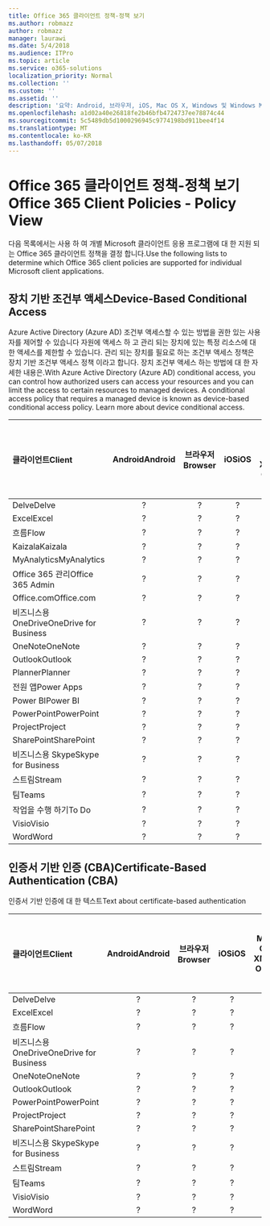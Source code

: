 ```yaml
---
title: Office 365 클라이언트 정책-정책 보기
ms.author: robmazz
author: robmazz
manager: laurawi
ms.date: 5/4/2018
ms.audience: ITPro
ms.topic: article
ms.service: o365-solutions
localization_priority: Normal
ms.collection: ''
ms.custom: ''
ms.assetid: ''
description: '요약: Android, 브라우저, iOS, Mac OS X, Windows 및 Windows Mobile에서 지원 되는 Office 365 클라이언트 정책을 이해 합니다.'
ms.openlocfilehash: a1d02a40e26818fe2b46bfb4724737ee78874c44
ms.sourcegitcommit: 5c5489db5d1000296945c9774198bd911bee4f14
ms.translationtype: MT
ms.contentlocale: ko-KR
ms.lasthandoff: 05/07/2018
---
```

# <a name="office-365-client-policies---policy-view"></a><span data-ttu-id="09632-103">Office 365 클라이언트 정책-정책 보기</span><span class="sxs-lookup"><span data-stu-id="09632-103">Office 365 Client Policies - Policy View</span></span>
<span data-ttu-id="09632-104">다음 목록에서는 사용 하 여 개별 Microsoft 클라이언트 응용 프로그램에 대 한 지원 되는 Office 365 클라이언트 정책을 결정 합니다.</span><span class="sxs-lookup"><span data-stu-id="09632-104">Use the following lists to determine which Office 365 client policies are supported for individual Microsoft client applications.</span></span>

## <a name="device-based-conditional-access"></a><span data-ttu-id="09632-105">장치 기반 조건부 액세스</span><span class="sxs-lookup"><span data-stu-id="09632-105">Device-Based Conditional Access</span></span>
<span data-ttu-id="09632-p101">Azure Active Directory (Azure AD) 조건부 액세스할 수 있는 방법을 권한 있는 사용자를 제어할 수 있습니다 자원에 액세스 하 고 관리 되는 장치에 있는 특정 리소스에 대 한 액세스를 제한할 수 있습니다. 관리 되는 장치를 필요로 하는 조건부 액세스 정책은 장치 기반 조건부 액세스 정책 이라고 합니다. 장치 조건부 액세스 하는 방법에 대 한 자세한 내용은.</span><span class="sxs-lookup"><span data-stu-id="09632-p101">With Azure Active Directory (Azure AD) conditional access, you can control how authorized users can access your resources and you can limit the access to certain resources to managed devices. A conditional access policy that requires a managed device is known as device-based conditional access policy. Learn more about device conditional access.</span></span>

|<span data-ttu-id="09632-109">**클라이언트**</span><span class="sxs-lookup"><span data-stu-id="09632-109">**Client**</span></span>|<span data-ttu-id="09632-110">**Android**</span><span class="sxs-lookup"><span data-stu-id="09632-110">**Android**</span></span>|<span data-ttu-id="09632-111">**브라우저**</span><span class="sxs-lookup"><span data-stu-id="09632-111">**Browser**</span></span>|<span data-ttu-id="09632-112">**iOS**</span><span class="sxs-lookup"><span data-stu-id="09632-112">**iOS**</span></span>|<span data-ttu-id="09632-113">**Mac OS X**</span><span class="sxs-lookup"><span data-stu-id="09632-113">**Mac OS X**</span></span>|<span data-ttu-id="09632-114">**Windows 바탕 화면**</span><span class="sxs-lookup"><span data-stu-id="09632-114">**Windows Desktop**</span></span>|<span data-ttu-id="09632-115">**10 Windows Mobile**</span><span class="sxs-lookup"><span data-stu-id="09632-115">**Windows 10 Mobile**</span></span>|<span data-ttu-id="09632-116">**Windows 10 현대 앱**</span><span class="sxs-lookup"><span data-stu-id="09632-116">**Windows 10 Modern Apps**</span></span>|
|:-----|:-----:|:------:|:------:|:-----:|:-----:|:-----:|:-----:|
| <span data-ttu-id="09632-117">Delve</span><span class="sxs-lookup"><span data-stu-id="09632-117">Delve</span></span> | <span data-ttu-id="09632-118">?</span><span class="sxs-lookup"><span data-stu-id="09632-118"></span></span> | <span data-ttu-id="09632-119">?</span><span class="sxs-lookup"><span data-stu-id="09632-119"></span></span> | <span data-ttu-id="09632-120">?</span><span class="sxs-lookup"><span data-stu-id="09632-120"></span></span> | <span data-ttu-id="09632-121">?</span><span class="sxs-lookup"><span data-stu-id="09632-121"></span></span> | <span data-ttu-id="09632-122">?</span><span class="sxs-lookup"><span data-stu-id="09632-122"></span></span> | <span data-ttu-id="09632-123">?</span><span class="sxs-lookup"><span data-stu-id="09632-123"></span></span> | <span data-ttu-id="09632-124">?</span><span class="sxs-lookup"><span data-stu-id="09632-124"></span></span> |
| <span data-ttu-id="09632-125">Excel</span><span class="sxs-lookup"><span data-stu-id="09632-125">Excel</span></span> | <span data-ttu-id="09632-126">?</span><span class="sxs-lookup"><span data-stu-id="09632-126"></span></span> | <span data-ttu-id="09632-127">?</span><span class="sxs-lookup"><span data-stu-id="09632-127"></span></span> | <span data-ttu-id="09632-128">?</span><span class="sxs-lookup"><span data-stu-id="09632-128"></span></span> | <span data-ttu-id="09632-129">?</span><span class="sxs-lookup"><span data-stu-id="09632-129"></span></span> | <span data-ttu-id="09632-130">?</span><span class="sxs-lookup"><span data-stu-id="09632-130"></span></span> | <span data-ttu-id="09632-131">?</span><span class="sxs-lookup"><span data-stu-id="09632-131"></span></span> | <span data-ttu-id="09632-132">?</span><span class="sxs-lookup"><span data-stu-id="09632-132"></span></span> |
| <span data-ttu-id="09632-133">흐름</span><span class="sxs-lookup"><span data-stu-id="09632-133">Flow</span></span> | <span data-ttu-id="09632-134">?</span><span class="sxs-lookup"><span data-stu-id="09632-134"></span></span> | <span data-ttu-id="09632-135">?</span><span class="sxs-lookup"><span data-stu-id="09632-135"></span></span> | <span data-ttu-id="09632-136">?</span><span class="sxs-lookup"><span data-stu-id="09632-136"></span></span> | <span data-ttu-id="09632-137">?</span><span class="sxs-lookup"><span data-stu-id="09632-137"></span></span> | <span data-ttu-id="09632-138">?</span><span class="sxs-lookup"><span data-stu-id="09632-138"></span></span> | <span data-ttu-id="09632-139">?</span><span class="sxs-lookup"><span data-stu-id="09632-139"></span></span> | <span data-ttu-id="09632-140">?</span><span class="sxs-lookup"><span data-stu-id="09632-140"></span></span> |
| <span data-ttu-id="09632-141">Kaizala</span><span class="sxs-lookup"><span data-stu-id="09632-141">Kaizala</span></span> | <span data-ttu-id="09632-142">?</span><span class="sxs-lookup"><span data-stu-id="09632-142"></span></span> | <span data-ttu-id="09632-143">?</span><span class="sxs-lookup"><span data-stu-id="09632-143"></span></span> | <span data-ttu-id="09632-144">?</span><span class="sxs-lookup"><span data-stu-id="09632-144"></span></span> | <span data-ttu-id="09632-145">?</span><span class="sxs-lookup"><span data-stu-id="09632-145"></span></span> | <span data-ttu-id="09632-146">?</span><span class="sxs-lookup"><span data-stu-id="09632-146"></span></span> | <span data-ttu-id="09632-147">?</span><span class="sxs-lookup"><span data-stu-id="09632-147"></span></span> | <span data-ttu-id="09632-148">?</span><span class="sxs-lookup"><span data-stu-id="09632-148"></span></span> |
| <span data-ttu-id="09632-149">MyAnalytics</span><span class="sxs-lookup"><span data-stu-id="09632-149">MyAnalytics</span></span> | <span data-ttu-id="09632-150">?</span><span class="sxs-lookup"><span data-stu-id="09632-150"></span></span> | <span data-ttu-id="09632-151">?</span><span class="sxs-lookup"><span data-stu-id="09632-151"></span></span> | <span data-ttu-id="09632-152">?</span><span class="sxs-lookup"><span data-stu-id="09632-152"></span></span> | <span data-ttu-id="09632-153">?</span><span class="sxs-lookup"><span data-stu-id="09632-153"></span></span> | <span data-ttu-id="09632-154">?</span><span class="sxs-lookup"><span data-stu-id="09632-154"></span></span> | <span data-ttu-id="09632-155">?</span><span class="sxs-lookup"><span data-stu-id="09632-155"></span></span> | <span data-ttu-id="09632-156">?</span><span class="sxs-lookup"><span data-stu-id="09632-156"></span></span> |
| <span data-ttu-id="09632-157">Office 365 관리</span><span class="sxs-lookup"><span data-stu-id="09632-157">Office 365 Admin</span></span> | <span data-ttu-id="09632-158">?</span><span class="sxs-lookup"><span data-stu-id="09632-158"></span></span> | <span data-ttu-id="09632-159">?</span><span class="sxs-lookup"><span data-stu-id="09632-159"></span></span> | <span data-ttu-id="09632-160">?</span><span class="sxs-lookup"><span data-stu-id="09632-160"></span></span> | <span data-ttu-id="09632-161">?</span><span class="sxs-lookup"><span data-stu-id="09632-161"></span></span> | <span data-ttu-id="09632-162">?</span><span class="sxs-lookup"><span data-stu-id="09632-162"></span></span> | <span data-ttu-id="09632-163">?</span><span class="sxs-lookup"><span data-stu-id="09632-163"></span></span> | <span data-ttu-id="09632-164">?</span><span class="sxs-lookup"><span data-stu-id="09632-164"></span></span> |
| <span data-ttu-id="09632-165">Office.com</span><span class="sxs-lookup"><span data-stu-id="09632-165">Office.com</span></span> | <span data-ttu-id="09632-166">?</span><span class="sxs-lookup"><span data-stu-id="09632-166"></span></span> | <span data-ttu-id="09632-167">?</span><span class="sxs-lookup"><span data-stu-id="09632-167"></span></span> | <span data-ttu-id="09632-168">?</span><span class="sxs-lookup"><span data-stu-id="09632-168"></span></span> | <span data-ttu-id="09632-169">?</span><span class="sxs-lookup"><span data-stu-id="09632-169"></span></span> | <span data-ttu-id="09632-170">?</span><span class="sxs-lookup"><span data-stu-id="09632-170"></span></span> | <span data-ttu-id="09632-171">?</span><span class="sxs-lookup"><span data-stu-id="09632-171"></span></span> | <span data-ttu-id="09632-172">?</span><span class="sxs-lookup"><span data-stu-id="09632-172"></span></span> |
| <span data-ttu-id="09632-173">비즈니스용 OneDrive</span><span class="sxs-lookup"><span data-stu-id="09632-173">OneDrive for Business</span></span> | <span data-ttu-id="09632-174">?</span><span class="sxs-lookup"><span data-stu-id="09632-174"></span></span> | <span data-ttu-id="09632-175">?</span><span class="sxs-lookup"><span data-stu-id="09632-175"></span></span> | <span data-ttu-id="09632-176">?</span><span class="sxs-lookup"><span data-stu-id="09632-176"></span></span> | <span data-ttu-id="09632-177">?</span><span class="sxs-lookup"><span data-stu-id="09632-177"></span></span> | <span data-ttu-id="09632-178">?</span><span class="sxs-lookup"><span data-stu-id="09632-178"></span></span> | <span data-ttu-id="09632-179">?</span><span class="sxs-lookup"><span data-stu-id="09632-179"></span></span> | <span data-ttu-id="09632-180">?</span><span class="sxs-lookup"><span data-stu-id="09632-180"></span></span> |
| <span data-ttu-id="09632-181">OneNote</span><span class="sxs-lookup"><span data-stu-id="09632-181">OneNote</span></span> | <span data-ttu-id="09632-182">?</span><span class="sxs-lookup"><span data-stu-id="09632-182"></span></span> | <span data-ttu-id="09632-183">?</span><span class="sxs-lookup"><span data-stu-id="09632-183"></span></span> | <span data-ttu-id="09632-184">?</span><span class="sxs-lookup"><span data-stu-id="09632-184"></span></span> | <span data-ttu-id="09632-185">?</span><span class="sxs-lookup"><span data-stu-id="09632-185"></span></span> | <span data-ttu-id="09632-186">?</span><span class="sxs-lookup"><span data-stu-id="09632-186"></span></span> | <span data-ttu-id="09632-187">?</span><span class="sxs-lookup"><span data-stu-id="09632-187"></span></span> | <span data-ttu-id="09632-188">?</span><span class="sxs-lookup"><span data-stu-id="09632-188"></span></span> |
| <span data-ttu-id="09632-189">Outlook</span><span class="sxs-lookup"><span data-stu-id="09632-189">Outlook</span></span> | <span data-ttu-id="09632-190">?</span><span class="sxs-lookup"><span data-stu-id="09632-190"></span></span> | <span data-ttu-id="09632-191">?</span><span class="sxs-lookup"><span data-stu-id="09632-191"></span></span> | <span data-ttu-id="09632-192">?</span><span class="sxs-lookup"><span data-stu-id="09632-192"></span></span> | <span data-ttu-id="09632-193">?</span><span class="sxs-lookup"><span data-stu-id="09632-193"></span></span> | <span data-ttu-id="09632-194">?</span><span class="sxs-lookup"><span data-stu-id="09632-194"></span></span> | <span data-ttu-id="09632-195">?</span><span class="sxs-lookup"><span data-stu-id="09632-195"></span></span> | <span data-ttu-id="09632-196">?</span><span class="sxs-lookup"><span data-stu-id="09632-196"></span></span> |
| <span data-ttu-id="09632-197">Planner</span><span class="sxs-lookup"><span data-stu-id="09632-197">Planner</span></span> | <span data-ttu-id="09632-198">?</span><span class="sxs-lookup"><span data-stu-id="09632-198"></span></span> | <span data-ttu-id="09632-199">?</span><span class="sxs-lookup"><span data-stu-id="09632-199"></span></span> | <span data-ttu-id="09632-200">?</span><span class="sxs-lookup"><span data-stu-id="09632-200"></span></span> | <span data-ttu-id="09632-201">?</span><span class="sxs-lookup"><span data-stu-id="09632-201"></span></span> | <span data-ttu-id="09632-202">?</span><span class="sxs-lookup"><span data-stu-id="09632-202"></span></span> | <span data-ttu-id="09632-203">?</span><span class="sxs-lookup"><span data-stu-id="09632-203"></span></span> | <span data-ttu-id="09632-204">?</span><span class="sxs-lookup"><span data-stu-id="09632-204"></span></span> |
| <span data-ttu-id="09632-205">전원 앱</span><span class="sxs-lookup"><span data-stu-id="09632-205">Power Apps</span></span> | <span data-ttu-id="09632-206">?</span><span class="sxs-lookup"><span data-stu-id="09632-206"></span></span> | <span data-ttu-id="09632-207">?</span><span class="sxs-lookup"><span data-stu-id="09632-207"></span></span> | <span data-ttu-id="09632-208">?</span><span class="sxs-lookup"><span data-stu-id="09632-208"></span></span> | <span data-ttu-id="09632-209">?</span><span class="sxs-lookup"><span data-stu-id="09632-209"></span></span> | <span data-ttu-id="09632-210">?</span><span class="sxs-lookup"><span data-stu-id="09632-210"></span></span> | <span data-ttu-id="09632-211">?</span><span class="sxs-lookup"><span data-stu-id="09632-211"></span></span> | <span data-ttu-id="09632-212">?</span><span class="sxs-lookup"><span data-stu-id="09632-212"></span></span> |
| <span data-ttu-id="09632-213">Power BI</span><span class="sxs-lookup"><span data-stu-id="09632-213">Power BI</span></span> | <span data-ttu-id="09632-214">?</span><span class="sxs-lookup"><span data-stu-id="09632-214"></span></span> | <span data-ttu-id="09632-215">?</span><span class="sxs-lookup"><span data-stu-id="09632-215"></span></span> | <span data-ttu-id="09632-216">?</span><span class="sxs-lookup"><span data-stu-id="09632-216"></span></span> | <span data-ttu-id="09632-217">?</span><span class="sxs-lookup"><span data-stu-id="09632-217"></span></span> | <span data-ttu-id="09632-218">?</span><span class="sxs-lookup"><span data-stu-id="09632-218"></span></span> | <span data-ttu-id="09632-219">?</span><span class="sxs-lookup"><span data-stu-id="09632-219"></span></span> | <span data-ttu-id="09632-220">?</span><span class="sxs-lookup"><span data-stu-id="09632-220"></span></span> |
| <span data-ttu-id="09632-221">PowerPoint</span><span class="sxs-lookup"><span data-stu-id="09632-221">PowerPoint</span></span> | <span data-ttu-id="09632-222">?</span><span class="sxs-lookup"><span data-stu-id="09632-222"></span></span> | <span data-ttu-id="09632-223">?</span><span class="sxs-lookup"><span data-stu-id="09632-223"></span></span> | <span data-ttu-id="09632-224">?</span><span class="sxs-lookup"><span data-stu-id="09632-224"></span></span> | <span data-ttu-id="09632-225">?</span><span class="sxs-lookup"><span data-stu-id="09632-225"></span></span> | <span data-ttu-id="09632-226">?</span><span class="sxs-lookup"><span data-stu-id="09632-226"></span></span> | <span data-ttu-id="09632-227">?</span><span class="sxs-lookup"><span data-stu-id="09632-227"></span></span> | <span data-ttu-id="09632-228">?</span><span class="sxs-lookup"><span data-stu-id="09632-228"></span></span> |
| <span data-ttu-id="09632-229">Project</span><span class="sxs-lookup"><span data-stu-id="09632-229">Project</span></span> | <span data-ttu-id="09632-230">?</span><span class="sxs-lookup"><span data-stu-id="09632-230"></span></span> | <span data-ttu-id="09632-231">?</span><span class="sxs-lookup"><span data-stu-id="09632-231"></span></span> | <span data-ttu-id="09632-232">?</span><span class="sxs-lookup"><span data-stu-id="09632-232"></span></span> | <span data-ttu-id="09632-233">?</span><span class="sxs-lookup"><span data-stu-id="09632-233"></span></span> | <span data-ttu-id="09632-234">?</span><span class="sxs-lookup"><span data-stu-id="09632-234"></span></span> | <span data-ttu-id="09632-235">?</span><span class="sxs-lookup"><span data-stu-id="09632-235"></span></span> | <span data-ttu-id="09632-236">?</span><span class="sxs-lookup"><span data-stu-id="09632-236"></span></span> |
| <span data-ttu-id="09632-237">SharePoint</span><span class="sxs-lookup"><span data-stu-id="09632-237">SharePoint</span></span> | <span data-ttu-id="09632-238">?</span><span class="sxs-lookup"><span data-stu-id="09632-238"></span></span> | <span data-ttu-id="09632-239">?</span><span class="sxs-lookup"><span data-stu-id="09632-239"></span></span> | <span data-ttu-id="09632-240">?</span><span class="sxs-lookup"><span data-stu-id="09632-240"></span></span> | <span data-ttu-id="09632-241">?</span><span class="sxs-lookup"><span data-stu-id="09632-241"></span></span> | <span data-ttu-id="09632-242">?</span><span class="sxs-lookup"><span data-stu-id="09632-242"></span></span> | <span data-ttu-id="09632-243">?</span><span class="sxs-lookup"><span data-stu-id="09632-243"></span></span> | <span data-ttu-id="09632-244">?</span><span class="sxs-lookup"><span data-stu-id="09632-244"></span></span> |
| <span data-ttu-id="09632-245">비즈니스용 Skype</span><span class="sxs-lookup"><span data-stu-id="09632-245">Skype for Business</span></span> | <span data-ttu-id="09632-246">?</span><span class="sxs-lookup"><span data-stu-id="09632-246"></span></span> | <span data-ttu-id="09632-247">?</span><span class="sxs-lookup"><span data-stu-id="09632-247"></span></span> | <span data-ttu-id="09632-248">?</span><span class="sxs-lookup"><span data-stu-id="09632-248"></span></span> | <span data-ttu-id="09632-249">?</span><span class="sxs-lookup"><span data-stu-id="09632-249"></span></span> | <span data-ttu-id="09632-250">?</span><span class="sxs-lookup"><span data-stu-id="09632-250"></span></span> | <span data-ttu-id="09632-251">?</span><span class="sxs-lookup"><span data-stu-id="09632-251"></span></span> | <span data-ttu-id="09632-252">?</span><span class="sxs-lookup"><span data-stu-id="09632-252"></span></span> |
| <span data-ttu-id="09632-253">스트림</span><span class="sxs-lookup"><span data-stu-id="09632-253">Stream</span></span> | <span data-ttu-id="09632-254">?</span><span class="sxs-lookup"><span data-stu-id="09632-254"></span></span> | <span data-ttu-id="09632-255">?</span><span class="sxs-lookup"><span data-stu-id="09632-255"></span></span> | <span data-ttu-id="09632-256">?</span><span class="sxs-lookup"><span data-stu-id="09632-256"></span></span> | <span data-ttu-id="09632-257">?</span><span class="sxs-lookup"><span data-stu-id="09632-257"></span></span> | <span data-ttu-id="09632-258">?</span><span class="sxs-lookup"><span data-stu-id="09632-258"></span></span> | <span data-ttu-id="09632-259">?</span><span class="sxs-lookup"><span data-stu-id="09632-259"></span></span> | <span data-ttu-id="09632-260">?</span><span class="sxs-lookup"><span data-stu-id="09632-260"></span></span> |
| <span data-ttu-id="09632-261">팀</span><span class="sxs-lookup"><span data-stu-id="09632-261">Teams</span></span> | <span data-ttu-id="09632-262">?</span><span class="sxs-lookup"><span data-stu-id="09632-262"></span></span> | <span data-ttu-id="09632-263">?</span><span class="sxs-lookup"><span data-stu-id="09632-263"></span></span> | <span data-ttu-id="09632-264">?</span><span class="sxs-lookup"><span data-stu-id="09632-264"></span></span> | <span data-ttu-id="09632-265">?</span><span class="sxs-lookup"><span data-stu-id="09632-265"></span></span> | <span data-ttu-id="09632-266">?</span><span class="sxs-lookup"><span data-stu-id="09632-266"></span></span> | <span data-ttu-id="09632-267">?</span><span class="sxs-lookup"><span data-stu-id="09632-267"></span></span> | <span data-ttu-id="09632-268">?</span><span class="sxs-lookup"><span data-stu-id="09632-268"></span></span> |
| <span data-ttu-id="09632-269">작업을 수행 하기</span><span class="sxs-lookup"><span data-stu-id="09632-269">To Do</span></span> | <span data-ttu-id="09632-270">?</span><span class="sxs-lookup"><span data-stu-id="09632-270"></span></span> | <span data-ttu-id="09632-271">?</span><span class="sxs-lookup"><span data-stu-id="09632-271"></span></span> | <span data-ttu-id="09632-272">?</span><span class="sxs-lookup"><span data-stu-id="09632-272"></span></span> | <span data-ttu-id="09632-273">?</span><span class="sxs-lookup"><span data-stu-id="09632-273"></span></span> | <span data-ttu-id="09632-274">?</span><span class="sxs-lookup"><span data-stu-id="09632-274"></span></span> | <span data-ttu-id="09632-275">?</span><span class="sxs-lookup"><span data-stu-id="09632-275"></span></span> | <span data-ttu-id="09632-276">?</span><span class="sxs-lookup"><span data-stu-id="09632-276"></span></span> |
| <span data-ttu-id="09632-277">Visio</span><span class="sxs-lookup"><span data-stu-id="09632-277">Visio</span></span> | <span data-ttu-id="09632-278">?</span><span class="sxs-lookup"><span data-stu-id="09632-278"></span></span> | <span data-ttu-id="09632-279">?</span><span class="sxs-lookup"><span data-stu-id="09632-279"></span></span> | <span data-ttu-id="09632-280">?</span><span class="sxs-lookup"><span data-stu-id="09632-280"></span></span> | <span data-ttu-id="09632-281">?</span><span class="sxs-lookup"><span data-stu-id="09632-281"></span></span> | <span data-ttu-id="09632-282">?</span><span class="sxs-lookup"><span data-stu-id="09632-282"></span></span> | <span data-ttu-id="09632-283">?</span><span class="sxs-lookup"><span data-stu-id="09632-283"></span></span> | <span data-ttu-id="09632-284">?</span><span class="sxs-lookup"><span data-stu-id="09632-284"></span></span> |
| <span data-ttu-id="09632-285">Word</span><span class="sxs-lookup"><span data-stu-id="09632-285">Word</span></span> | <span data-ttu-id="09632-286">?</span><span class="sxs-lookup"><span data-stu-id="09632-286"></span></span> | <span data-ttu-id="09632-287">?</span><span class="sxs-lookup"><span data-stu-id="09632-287"></span></span> | <span data-ttu-id="09632-288">?</span><span class="sxs-lookup"><span data-stu-id="09632-288"></span></span> | <span data-ttu-id="09632-289">?</span><span class="sxs-lookup"><span data-stu-id="09632-289"></span></span> | <span data-ttu-id="09632-290">?</span><span class="sxs-lookup"><span data-stu-id="09632-290"></span></span> | <span data-ttu-id="09632-291">?</span><span class="sxs-lookup"><span data-stu-id="09632-291"></span></span> | <span data-ttu-id="09632-292">?</span><span class="sxs-lookup"><span data-stu-id="09632-292"></span></span> |

## <a name="certificate-based-authentication-cba"></a><span data-ttu-id="09632-293">인증서 기반 인증 (CBA)</span><span class="sxs-lookup"><span data-stu-id="09632-293">Certificate-Based Authentication (CBA)</span></span>
<span data-ttu-id="09632-294">인증서 기반 인증에 대 한 텍스트</span><span class="sxs-lookup"><span data-stu-id="09632-294">Text about certificate-based authentication</span></span>

|<span data-ttu-id="09632-295">**클라이언트**</span><span class="sxs-lookup"><span data-stu-id="09632-295">**Client**</span></span>|<span data-ttu-id="09632-296">**Android**</span><span class="sxs-lookup"><span data-stu-id="09632-296">**Android**</span></span>|<span data-ttu-id="09632-297">**브라우저**</span><span class="sxs-lookup"><span data-stu-id="09632-297">**Browser**</span></span>|<span data-ttu-id="09632-298">**iOS**</span><span class="sxs-lookup"><span data-stu-id="09632-298">**iOS**</span></span>|<span data-ttu-id="09632-299">**Mac OS X**</span><span class="sxs-lookup"><span data-stu-id="09632-299">**Mac OS X**</span></span>|<span data-ttu-id="09632-300">**Windows 바탕 화면**</span><span class="sxs-lookup"><span data-stu-id="09632-300">**Windows Desktop**</span></span>|<span data-ttu-id="09632-301">**10 Windows Mobile**</span><span class="sxs-lookup"><span data-stu-id="09632-301">**Windows 10 Mobile**</span></span>|<span data-ttu-id="09632-302">**Windows 10 현대 앱**</span><span class="sxs-lookup"><span data-stu-id="09632-302">**Windows 10 Modern Apps**</span></span>|
|:-----|:-----:|:------:|:------:|:-----:|:-----:|:-----:|:-----:|
| <span data-ttu-id="09632-303">Delve</span><span class="sxs-lookup"><span data-stu-id="09632-303">Delve</span></span> | <span data-ttu-id="09632-304">?</span><span class="sxs-lookup"><span data-stu-id="09632-304"></span></span> | <span data-ttu-id="09632-305">?</span><span class="sxs-lookup"><span data-stu-id="09632-305"></span></span> | <span data-ttu-id="09632-306">?</span><span class="sxs-lookup"><span data-stu-id="09632-306"></span></span> | <span data-ttu-id="09632-307">?</span><span class="sxs-lookup"><span data-stu-id="09632-307"></span></span> | <span data-ttu-id="09632-308">?</span><span class="sxs-lookup"><span data-stu-id="09632-308"></span></span> | <span data-ttu-id="09632-309">?</span><span class="sxs-lookup"><span data-stu-id="09632-309"></span></span> | <span data-ttu-id="09632-310">?</span><span class="sxs-lookup"><span data-stu-id="09632-310"></span></span> |
| <span data-ttu-id="09632-311">Excel</span><span class="sxs-lookup"><span data-stu-id="09632-311">Excel</span></span> | <span data-ttu-id="09632-312">?</span><span class="sxs-lookup"><span data-stu-id="09632-312"></span></span> | <span data-ttu-id="09632-313">?</span><span class="sxs-lookup"><span data-stu-id="09632-313"></span></span> | <span data-ttu-id="09632-314">?</span><span class="sxs-lookup"><span data-stu-id="09632-314"></span></span> | <span data-ttu-id="09632-315">?</span><span class="sxs-lookup"><span data-stu-id="09632-315"></span></span> | <span data-ttu-id="09632-316">?</span><span class="sxs-lookup"><span data-stu-id="09632-316"></span></span> | <span data-ttu-id="09632-317">?</span><span class="sxs-lookup"><span data-stu-id="09632-317"></span></span> | <span data-ttu-id="09632-318">?</span><span class="sxs-lookup"><span data-stu-id="09632-318"></span></span> |
| <span data-ttu-id="09632-319">흐름</span><span class="sxs-lookup"><span data-stu-id="09632-319">Flow</span></span> | <span data-ttu-id="09632-320">?</span><span class="sxs-lookup"><span data-stu-id="09632-320"></span></span> | <span data-ttu-id="09632-321">?</span><span class="sxs-lookup"><span data-stu-id="09632-321"></span></span> | <span data-ttu-id="09632-322">?</span><span class="sxs-lookup"><span data-stu-id="09632-322"></span></span> | <span data-ttu-id="09632-323">?</span><span class="sxs-lookup"><span data-stu-id="09632-323"></span></span> | <span data-ttu-id="09632-324">?</span><span class="sxs-lookup"><span data-stu-id="09632-324"></span></span> | <span data-ttu-id="09632-325">?</span><span class="sxs-lookup"><span data-stu-id="09632-325"></span></span> | <span data-ttu-id="09632-326">?</span><span class="sxs-lookup"><span data-stu-id="09632-326"></span></span> |
| <span data-ttu-id="09632-327">비즈니스용 OneDrive</span><span class="sxs-lookup"><span data-stu-id="09632-327">OneDrive for Business</span></span> | <span data-ttu-id="09632-328">?</span><span class="sxs-lookup"><span data-stu-id="09632-328"></span></span> | <span data-ttu-id="09632-329">?</span><span class="sxs-lookup"><span data-stu-id="09632-329"></span></span> | <span data-ttu-id="09632-330">?</span><span class="sxs-lookup"><span data-stu-id="09632-330"></span></span> | <span data-ttu-id="09632-331">?</span><span class="sxs-lookup"><span data-stu-id="09632-331"></span></span> | <span data-ttu-id="09632-332">?</span><span class="sxs-lookup"><span data-stu-id="09632-332"></span></span> | <span data-ttu-id="09632-333">?</span><span class="sxs-lookup"><span data-stu-id="09632-333"></span></span> | <span data-ttu-id="09632-334">?</span><span class="sxs-lookup"><span data-stu-id="09632-334"></span></span> |
| <span data-ttu-id="09632-335">OneNote</span><span class="sxs-lookup"><span data-stu-id="09632-335">OneNote</span></span> | <span data-ttu-id="09632-336">?</span><span class="sxs-lookup"><span data-stu-id="09632-336"></span></span> | <span data-ttu-id="09632-337">?</span><span class="sxs-lookup"><span data-stu-id="09632-337"></span></span> | <span data-ttu-id="09632-338">?</span><span class="sxs-lookup"><span data-stu-id="09632-338"></span></span> | <span data-ttu-id="09632-339">?</span><span class="sxs-lookup"><span data-stu-id="09632-339"></span></span> | <span data-ttu-id="09632-340">?</span><span class="sxs-lookup"><span data-stu-id="09632-340"></span></span> | <span data-ttu-id="09632-341">?</span><span class="sxs-lookup"><span data-stu-id="09632-341"></span></span> | <span data-ttu-id="09632-342">?</span><span class="sxs-lookup"><span data-stu-id="09632-342"></span></span> |
| <span data-ttu-id="09632-343">Outlook</span><span class="sxs-lookup"><span data-stu-id="09632-343">Outlook</span></span> | <span data-ttu-id="09632-344">?</span><span class="sxs-lookup"><span data-stu-id="09632-344"></span></span> | <span data-ttu-id="09632-345">?</span><span class="sxs-lookup"><span data-stu-id="09632-345"></span></span> | <span data-ttu-id="09632-346">?</span><span class="sxs-lookup"><span data-stu-id="09632-346"></span></span> | <span data-ttu-id="09632-347">?</span><span class="sxs-lookup"><span data-stu-id="09632-347"></span></span> | <span data-ttu-id="09632-348">?</span><span class="sxs-lookup"><span data-stu-id="09632-348"></span></span> | <span data-ttu-id="09632-349">?</span><span class="sxs-lookup"><span data-stu-id="09632-349"></span></span> | <span data-ttu-id="09632-350">?</span><span class="sxs-lookup"><span data-stu-id="09632-350"></span></span> |
| <span data-ttu-id="09632-351">PowerPoint</span><span class="sxs-lookup"><span data-stu-id="09632-351">PowerPoint</span></span> | <span data-ttu-id="09632-352">?</span><span class="sxs-lookup"><span data-stu-id="09632-352"></span></span> | <span data-ttu-id="09632-353">?</span><span class="sxs-lookup"><span data-stu-id="09632-353"></span></span> | <span data-ttu-id="09632-354">?</span><span class="sxs-lookup"><span data-stu-id="09632-354"></span></span> | <span data-ttu-id="09632-355">?</span><span class="sxs-lookup"><span data-stu-id="09632-355"></span></span> | <span data-ttu-id="09632-356">?</span><span class="sxs-lookup"><span data-stu-id="09632-356"></span></span> | <span data-ttu-id="09632-357">?</span><span class="sxs-lookup"><span data-stu-id="09632-357"></span></span> | <span data-ttu-id="09632-358">?</span><span class="sxs-lookup"><span data-stu-id="09632-358"></span></span> |
| <span data-ttu-id="09632-359">Project</span><span class="sxs-lookup"><span data-stu-id="09632-359">Project</span></span> | <span data-ttu-id="09632-360">?</span><span class="sxs-lookup"><span data-stu-id="09632-360"></span></span> | <span data-ttu-id="09632-361">?</span><span class="sxs-lookup"><span data-stu-id="09632-361"></span></span> | <span data-ttu-id="09632-362">?</span><span class="sxs-lookup"><span data-stu-id="09632-362"></span></span> | <span data-ttu-id="09632-363">?</span><span class="sxs-lookup"><span data-stu-id="09632-363"></span></span> | <span data-ttu-id="09632-364">?</span><span class="sxs-lookup"><span data-stu-id="09632-364"></span></span> | <span data-ttu-id="09632-365">?</span><span class="sxs-lookup"><span data-stu-id="09632-365"></span></span> | <span data-ttu-id="09632-366">?</span><span class="sxs-lookup"><span data-stu-id="09632-366"></span></span> |
| <span data-ttu-id="09632-367">SharePoint</span><span class="sxs-lookup"><span data-stu-id="09632-367">SharePoint</span></span> | <span data-ttu-id="09632-368">?</span><span class="sxs-lookup"><span data-stu-id="09632-368"></span></span> | <span data-ttu-id="09632-369">?</span><span class="sxs-lookup"><span data-stu-id="09632-369"></span></span> | <span data-ttu-id="09632-370">?</span><span class="sxs-lookup"><span data-stu-id="09632-370"></span></span> | <span data-ttu-id="09632-371">?</span><span class="sxs-lookup"><span data-stu-id="09632-371"></span></span> | <span data-ttu-id="09632-372">?</span><span class="sxs-lookup"><span data-stu-id="09632-372"></span></span> | <span data-ttu-id="09632-373">?</span><span class="sxs-lookup"><span data-stu-id="09632-373"></span></span> | <span data-ttu-id="09632-374">?</span><span class="sxs-lookup"><span data-stu-id="09632-374"></span></span> |
| <span data-ttu-id="09632-375">비즈니스용 Skype</span><span class="sxs-lookup"><span data-stu-id="09632-375">Skype for Business</span></span> | <span data-ttu-id="09632-376">?</span><span class="sxs-lookup"><span data-stu-id="09632-376"></span></span> | <span data-ttu-id="09632-377">?</span><span class="sxs-lookup"><span data-stu-id="09632-377"></span></span> | <span data-ttu-id="09632-378">?</span><span class="sxs-lookup"><span data-stu-id="09632-378"></span></span> | <span data-ttu-id="09632-379">?</span><span class="sxs-lookup"><span data-stu-id="09632-379"></span></span> | <span data-ttu-id="09632-380">?</span><span class="sxs-lookup"><span data-stu-id="09632-380"></span></span> | <span data-ttu-id="09632-381">?</span><span class="sxs-lookup"><span data-stu-id="09632-381"></span></span> | <span data-ttu-id="09632-382">?</span><span class="sxs-lookup"><span data-stu-id="09632-382"></span></span> |
| <span data-ttu-id="09632-383">스트림</span><span class="sxs-lookup"><span data-stu-id="09632-383">Stream</span></span> | <span data-ttu-id="09632-384">?</span><span class="sxs-lookup"><span data-stu-id="09632-384"></span></span> | <span data-ttu-id="09632-385">?</span><span class="sxs-lookup"><span data-stu-id="09632-385"></span></span> | <span data-ttu-id="09632-386">?</span><span class="sxs-lookup"><span data-stu-id="09632-386"></span></span> | <span data-ttu-id="09632-387">?</span><span class="sxs-lookup"><span data-stu-id="09632-387"></span></span> | <span data-ttu-id="09632-388">?</span><span class="sxs-lookup"><span data-stu-id="09632-388"></span></span> | <span data-ttu-id="09632-389">?</span><span class="sxs-lookup"><span data-stu-id="09632-389"></span></span> | <span data-ttu-id="09632-390">?</span><span class="sxs-lookup"><span data-stu-id="09632-390"></span></span> |
| <span data-ttu-id="09632-391">팀</span><span class="sxs-lookup"><span data-stu-id="09632-391">Teams</span></span> | <span data-ttu-id="09632-392">?</span><span class="sxs-lookup"><span data-stu-id="09632-392"></span></span> | <span data-ttu-id="09632-393">?</span><span class="sxs-lookup"><span data-stu-id="09632-393"></span></span> | <span data-ttu-id="09632-394">?</span><span class="sxs-lookup"><span data-stu-id="09632-394"></span></span> | <span data-ttu-id="09632-395">?</span><span class="sxs-lookup"><span data-stu-id="09632-395"></span></span> | <span data-ttu-id="09632-396">?</span><span class="sxs-lookup"><span data-stu-id="09632-396"></span></span> | <span data-ttu-id="09632-397">?</span><span class="sxs-lookup"><span data-stu-id="09632-397"></span></span> | <span data-ttu-id="09632-398">?</span><span class="sxs-lookup"><span data-stu-id="09632-398"></span></span> |
| <span data-ttu-id="09632-399">Visio</span><span class="sxs-lookup"><span data-stu-id="09632-399">Visio</span></span> | <span data-ttu-id="09632-400">?</span><span class="sxs-lookup"><span data-stu-id="09632-400"></span></span> | <span data-ttu-id="09632-401">?</span><span class="sxs-lookup"><span data-stu-id="09632-401"></span></span> | <span data-ttu-id="09632-402">?</span><span class="sxs-lookup"><span data-stu-id="09632-402"></span></span> | <span data-ttu-id="09632-403">?</span><span class="sxs-lookup"><span data-stu-id="09632-403"></span></span> | <span data-ttu-id="09632-404">?</span><span class="sxs-lookup"><span data-stu-id="09632-404"></span></span> | <span data-ttu-id="09632-405">?</span><span class="sxs-lookup"><span data-stu-id="09632-405"></span></span> | <span data-ttu-id="09632-406">?</span><span class="sxs-lookup"><span data-stu-id="09632-406"></span></span> |
| <span data-ttu-id="09632-407">Word</span><span class="sxs-lookup"><span data-stu-id="09632-407">Word</span></span> | <span data-ttu-id="09632-408">?</span><span class="sxs-lookup"><span data-stu-id="09632-408"></span></span> | <span data-ttu-id="09632-409">?</span><span class="sxs-lookup"><span data-stu-id="09632-409"></span></span> | <span data-ttu-id="09632-410">?</span><span class="sxs-lookup"><span data-stu-id="09632-410"></span></span> | <span data-ttu-id="09632-411">?</span><span class="sxs-lookup"><span data-stu-id="09632-411"></span></span> | <span data-ttu-id="09632-412">?</span><span class="sxs-lookup"><span data-stu-id="09632-412"></span></span> | <span data-ttu-id="09632-413">?</span><span class="sxs-lookup"><span data-stu-id="09632-413"></span></span> | <span data-ttu-id="09632-414">?</span><span class="sxs-lookup"><span data-stu-id="09632-414"></span></span> |